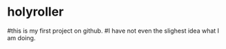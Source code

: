 # holyroller
#this is my first project on github.
#I have not even the slighest idea what I am doing. 
